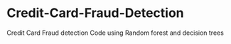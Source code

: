 # Credit-Card-Fraud-Detection
Credit Card Fraud detection Code using Random forest and decision trees
